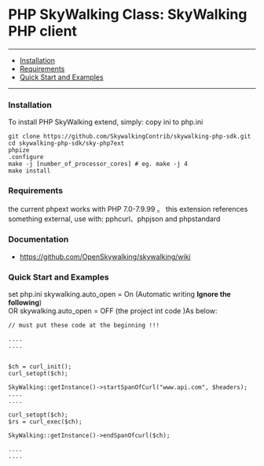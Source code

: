 # PHP SkyWalking Class: SkyWalking PHP client


---

- [Installation](#installation)
- [Requirements](#requirements)
- [Quick Start and Examples](#quick-start-and-examples)

---

### Installation

To install PHP SkyWalking extend, simply:
copy ini to php.ini

	git clone https://github.com/SkywalkingContrib/skywalking-php-sdk.git
	cd skywalking-php-sdk/sky-php7ext
	phpize
	.configure
	make -j [number_of_processor_cores] # eg. make -j 4
	make install
### Requirements

the current phpext works with PHP 7.0-7.9.99 。
this extension references something external, use with: pphcurl、phpjson and phpstandard

### Documentation
- https://github.com/OpenSkywalking/skywalking/wiki

### Quick Start and Examples
set php.ini skywalking.auto_open = On (Automatic writing  **Ignore the following**)  
OR  skywalking.auto_open = OFF (the project int code )As below:

    // must put these code at the beginning !!!
    
    ....
    ....
    
    
    $ch = curl_init();
    curl_setopt($ch);
    
    SkyWalking::getInstance()->startSpanOfCurl("www.api.com", $headers);
    ....
    ....
    
    curl_setopt($ch);
    $rs = curl_exec($ch);
    
    SkyWalking::getInstance()->endSpanOfcurl($ch);
    
    ....
    ....
